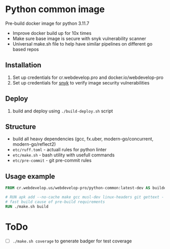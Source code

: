 # Python common image

Pre-build docker image for python 3.11.7
- Improve docker build up for 10x times
- Make sure base image is secure with snyk vulnerability scanner
- Universal make.sh file to help have similar pipelines on different go based repos

## Installation

1. Set up credentials for cr.webdevelop.pro and docker.io/webdevelop-pro
2. Set up credentials for [snyk](https://snyk.io/) to verify image security vulnerabilities

## Deploy
1. build and deploy using `./build-deploy.sh` script

## Structure
- build all heavy dependencies (gcc, fx.uber, modern-go/concurrent, modern-go/reflect2)
- `etc/ruff.toml` - actuall rules for python linter
- `etc/make.sh` - bash utility with usefull commands
- `etc/pre-commit` - git pre-commit rules


## Usage example
```Dockerfile
FROM cr.webdevelop.us/webdevelop-pro/python-common:latest-dev AS builder

# RUN apk add --no-cache make gcc musl-dev linux-headers git gettext - no longer needed
# fast build cause of pre-build requirements
RUN ./make.sh build 
```

# ToDo
- [ ] `./make.sh coverage` to generate badger for test coverage

